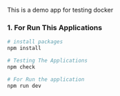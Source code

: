 This is a demo app for testing docker


### 1. For Run This Applications
```bash
# install packages
npm install 

# Testing The Applications
npm check

# For Run the application
npm run dev
```